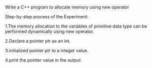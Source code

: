 
Write a C++ program to allocate memory using new operator

Step-by-step process of the Experiment:

1.The memory allocation to the variables of primitive data type can be performed dynamically using new operator.

2.Declare a pointer ptr as an int.

3.initialized pointer ptr to a integer value.

4.print the pointer value in the output
